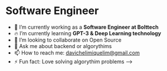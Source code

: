 <h1> Software Engineer </h1>

- 🔭 I’m currently working as a <strong> Software Engineer at Bolttech </strong> 
- 🔥 I’m currently learning <strong> GPT-3 & Deep Learning technology </strong> 
- 🦾 I’m looking to collaborate on Open Source
- 💬 Ask me about backend or algorythims
- 📫 How to reach me: davichelimiquelim@gmail.com
- ⚡ Fun fact: Love solving algorythim problems
-->

